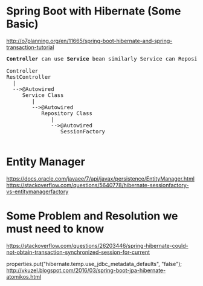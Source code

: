 # Spring Boot with Hibernate (Some Basic)
http://o7planning.org/en/11665/spring-boot-hibernate-and-spring-transaction-tutorial

<pre>
<b>Controller</b> can use <b>Service</b> bean similarly Service can Repository and Repository can SessionFactory
</hr>
Controller
RestController
  |
  -->@Autowired
     Service Class
        |
        -->@Autowired
           Repository Class
              |
              -->@Autowired
                 SessionFactory
 </pre>               
# Entity Manager 
https://docs.oracle.com/javaee/7/api/javax/persistence/EntityManager.html
https://stackoverflow.com/questions/5640778/hibernate-sessionfactory-vs-entitymanagerfactory

# Some Problem and Resolution we must need to know 
https://stackoverflow.com/questions/26203446/spring-hibernate-could-not-obtain-transaction-synchronized-session-for-current

properties.put("hibernate.temp.use_jdbc_metadata_defaults", "false");
http://vkuzel.blogspot.com/2016/03/spring-boot-jpa-hibernate-atomikos.html

